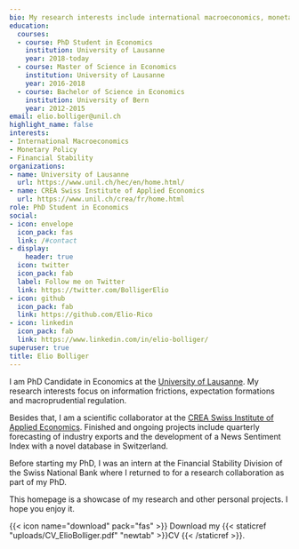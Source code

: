 ```yaml
---
bio: My research interests include international macroeconomics, monetary policy and financial stability.
education:
  courses:
  - course: PhD Student in Economics
    institution: University of Lausanne
    year: 2018-today
  - course: Master of Science in Economics
    institution: University of Lausanne
    year: 2016-2018
  - course: Bachelor of Science in Economics
    institution: University of Bern
    year: 2012-2015
email: elio.bolliger@unil.ch
highlight_name: false
interests:
- International Macroeconomics
- Monetary Policy
- Financial Stability
organizations:
- name: University of Lausanne
  url: https://www.unil.ch/hec/en/home.html/
- name: CREA Swiss Institute of Applied Economics
  url: https://www.unil.ch/crea/fr/home.html
role: PhD Student in Economics
social:
- icon: envelope
  icon_pack: fas
  link: /#contact
- display:
    header: true
  icon: twitter
  icon_pack: fab
  label: Follow me on Twitter
  link: https://twitter.com/BolligerElio
- icon: github
  icon_pack: fab
  link: https://github.com/Elio-Rico
- icon: linkedin
  icon_pack: fab
  link: https://www.linkedin.com/in/elio-bolliger/
superuser: true
title: Elio Bolliger
---
```


I am PhD Candidate in Economics at the [University of Lausanne](https://www.unil.ch/hec/en/home.html/). My research interests focus on information frictions, expectation formations and macroprudential regulation.

Besides that, I am a scientific collaborator at the [CREA Swiss Institute of Applied Economics](https://www.unil.ch/crea/fr/home.html). Finished and ongoing projects include quarterly forecasting of industry exports and the development of a News Sentiment Index with a novel database in Switzerland.

Before starting my PhD, I was an intern at the Financial Stability Division of the Swiss National Bank where I returned to for a research collaboration as part of my PhD.

This homepage is a showcase of my research and other personal projects. I hope you enjoy it.


{{< icon name="download" pack="fas" >}} Download my {{< staticref "uploads/CV_ElioBolliger.pdf" "newtab" >}}CV {{< /staticref >}}.
